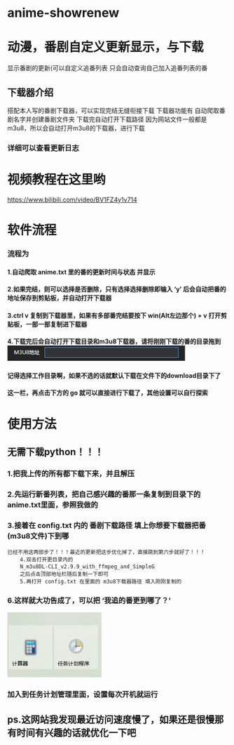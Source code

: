 # anime-showrenew
# 动漫，番剧自定义更新显示，与下载
显示番剧的更新(可以自定义追番列表
只会自动查询自己加入追番列表的番

## 下载器介绍
搭配本人写的番剧下载器，可以实现完结无缝衔接下载
下载器功能有
自动爬取番剧名字并创建番剧文件夹
下载完自动打开下载路径
因为网站文件一般都是m3u8，所以会自动打开m3u8的下载器，进行下载
### 详细可以查看更新日志
# 视频教程在这里哟
https://www.bilibili.com/video/BV1FZ4y1v714
# 软件流程
### 流程为
#### 1.自动爬取 anime.txt 里的番的更新时间与状态 并显示
#### 2.如果完结，则可以选择是否删除，只有选择选择删除即输入 ‘y’ 后会自动把番的地址保存到剪贴板，并自动打开下载器
#### 3.ctrl v 复制到下载器里，如果有多部番完结要按下 win(Alt左边那个) + v 打开剪贴板，一部一部复制进下载器
#### 4.下载完后会自动打开下载目录和m3u8下载器，请将刚刚下载的番的目录拖到![](README_md_files/a14c3490-f6cc-11ec-8ad3-971a5f455f68_20220628182527.jpeg?v=1&type=image&token=V1:AEGUuumQ7lBYw3DGvGslwwHTMOqAXfcXYcFrCZqtpg8)
#### 记得选择工作目录啊，如果不选的话就默认下载在文件下的download目录下了
#### 这一栏，再点击下方的 go 就可以直接进行下载了，其他设置可以自行探索

# 使用方法
## 无需下载python！！！
### 1.把我上传的所有都下载下来，并且解压
### 2.先运行新番列表，把自己感兴趣的番那一条复制到目录下的anime.txt里面，参照我做的
### 3.接着在 config.txt 内的 番剧下载路径 填上你想要下载器把番(m3u8文件)下到哪
	已经不用这两部步了！！！最近的更新把这步优化掉了，直接跳到第六步就好了！！！
		4.双击打开更目录内的 	
		N_m3u8DL-CLI_v2.9.9_with_ffmpeg_and_SimpleG
		之后点击顶部地址栏随后复制一下即可
		5.再打开 config.txt 在里面的 m3u8下载器路径 填入刚刚复制的
### 6.这样就大功告成了，可以把 ‘我追的番更到哪了？’
![](README_md_files/60b8efe0-f61d-11ec-85ca-8dfdf4262aa8_20220627213058.jpeg?v=1&type=image&token=V1:snUTMUNjdt58oRC8zgf52ly8tZqEOeUyW8HB0Wq0VTM)
### 加入到任务计划管理里面，设置每次开机就运行
## ps.这网站我发现最近访问速度慢了，如果还是很慢那有时间有兴趣的话就优化一下吧

